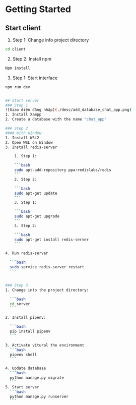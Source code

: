# Getting Started

## Start client
  1. Step 1: Change info project directory

  ```bash
  cd client
  ```
  2. Step 2: Install npm

  ```bash
  Npm install
  ```
  3. Step 1: Start interface

  ```bash
  npm run dev


## Start server
  ### Step 1
  ![Giao diện đăng nhập](./desc/add_database_chat_app.png)
  1. Install Xampp
  2. Create a database with the name "chat_app"

  ### Step 2
  #### With Window
  1. Install WSL2
  2. Open WSL on Window
  3. Install redis-server

      1. Step 1:

      ```bash
      sudo apt-add-repository ppa:redislabs/redis
      ```
      2. Step 2:

      ```bash
      sudo apt-get update
      ```
      3. Step 1:

      ```bash
      sudo apt-get upgrade
      ```
      4. Step 2:

      ```bash
      sudo apt-get install redis-server
      ```

  4. Run redis-server

    ```bash
    sudo service redis-server restart
    ```


  ### Step 3
  1. Change into the project directory:

    ```bash
    cd server
    ```

  2. Install pipenv:

    ```bash
    pip install pipenv
    ```

  3. Activate vitural the environment
    ```bash
    pipenv shell
    ```

  4. Update database
    ```bash
    python manage.py migrate
    ```
  5. Start server
    ```bash
    python manage.py runserver
    ```
